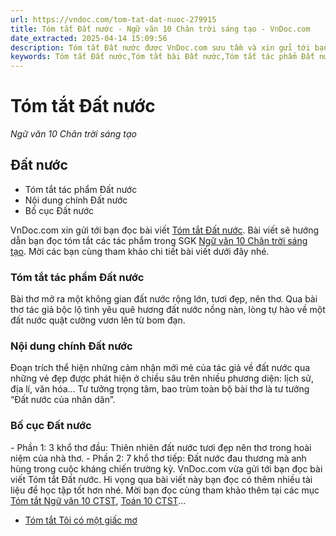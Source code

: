```yaml
---
url: https://vndoc.com/tom-tat-dat-nuoc-279915
title: Tóm tắt Đất nước - Ngữ văn 10 Chân trời sáng tạo - VnDoc.com
date_extracted: 2025-04-14 15:09:56
description: Tóm tắt Đất nước được VnDoc.com sưu tầm và xin gửi tới bạn đọc cùng tham khảo nội dung các bài tóm tắt Ngữ văn 10 Chân trời sáng tạo dưới đây nhé.
keywords: Tóm tắt Đất nước,Tóm tắt bài Đất nước,Tóm tắt tác phẩm Đất nước,đất nước,ngữ văn 10 CTST,văn 10,tóm tắt ngữ văn 10,Ngữ văn 10 Chân trời sáng tạo,tóm tắt Ngữ văn 10 Chân trời sáng tạo
---
```


# Tóm tắt Đất nước
 _Ngữ văn 10 Chân trời sáng tạo_
## Đất nước
  * Tóm tắt tác phẩm Đất nước
  * Nội dung chính Đất nước
  * Bố cục Đất nước

VnDoc.com xin gửi tới bạn đọc bài viết [Tóm tắt Đất nước](<https://vndoc.com/tom-tat-dat-nuoc-279915>). Bài viết sẽ hướng dẫn bạn đọc tóm tắt các tác phẩm trong SGK [Ngữ văn 10 Chân trời sáng tạo](<https://vndoc.com/ngu-van-10-chan-troi-sang-tao-tap2>). Mời các bạn cùng tham khảo chi tiết bài viết dưới đây nhé.
### Tóm tắt tác phẩm Đất nước
Bài thơ mở ra một không gian đất nước rộng lớn, tươi đẹp, nên thơ. Qua bài thơ tác giả bộc lộ tình yêu quê hương đất nước nồng nàn, lòng tự hào về một đất nước quật cường vươn lên từ bom đạn.
### Nội dung chính Đất nước
Đoạn trích thể hiện những cảm nhận mới mẻ của tác giả về đất nước qua những vẻ đẹp được phát hiện ở chiều sâu trên nhiều phương diện: lịch sử, địa lí, văn hóa... Tư tưởng trọng tâm, bao trùm toàn bộ bài thơ là tư tưởng “Đất nước của nhân dân”.
### Bố cục Đất nước
\- Phần 1: 3 khổ thơ đầu: Thiên nhiên đất nước tươi đẹp nên thơ trong hoài niệm của nhà thơ.
\- Phần 2: 7 khổ thơ tiếp: Đất nước đau thương mà anh hùng trong cuộc kháng chiến trường kỳ.
VnDoc.com vừa gửi tới bạn đọc bài viết Tóm tắt Đất nước. Hi vọng qua bài viết này bạn đọc có thêm nhiều tài liệu để học tập tốt hơn nhé. Mời bạn đọc cùng tham khảo thêm tại các mục [Tóm tắt Ngữ văn 10 CTST](<https://vndoc.com/tom-tat-ngu-van-10-ctst>), [Toán 10 CTST](<https://vndoc.com/toan-10-chan-troi-sang-tao-tap2>)...
  * [Tóm tắt Tôi có một giấc mơ](<https://vndoc.com/tom-tat-toi-co-mot-giac-mo-279916>)

